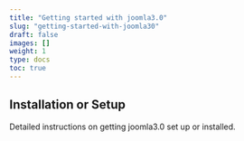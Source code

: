 ```yaml
---
title: "Getting started with joomla3.0"
slug: "getting-started-with-joomla30"
draft: false
images: []
weight: 1
type: docs
toc: true
---
```


## Installation or Setup
Detailed instructions on getting joomla3.0 set up or installed.

